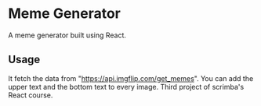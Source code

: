 # Meme Generator

A meme generator built using React. 

## Usage 
It fetch the data from "https://api.imgflip.com/get_memes". 
You can add the upper text and the bottom text to every image.
Third project of scrimba's React course.
